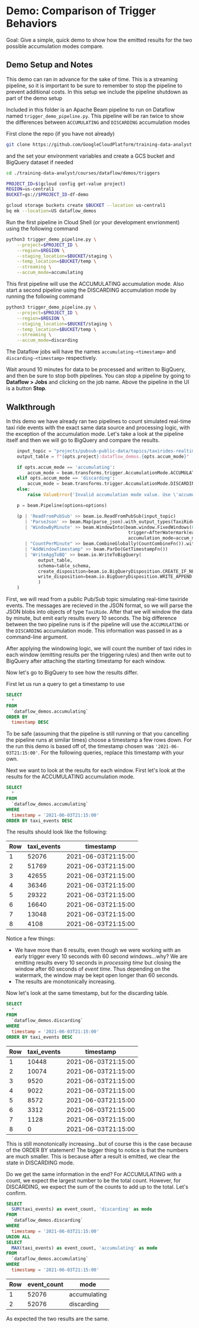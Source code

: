 # Demo: Comparison of Trigger Behaviors

Goal: Give a simple, quick demo to show how the emitted results for the two possible accumulation modes compare. 

## Demo Setup and Notes

This demo can ran in advance for the sake of time. This is a streaming pipeline, so it is important to be sure to remember to stop the pipeline to prevent additional costs. In this setup we include the pipeline shutdown as part of the demo setup

Included in this folder is an Apache Beam pipeline to run on Dataflow named `trigger_demo_pipeline.py`. This pipeline will be ran twice to show the differences between `ACCUMULATING` and `DISCARDING` accumulation modes

First clone the repo (if you have not already)

```bash
git clone https://github.com/GoogleCloudPlatform/training-data-analyst
```

and the set your environment variables and create a GCS bucket and BigQuery dataset if needed

```bash
cd ./training-data-analyst/courses/dataflow/demos/triggers

PROJECT_ID=$(gcloud config get-value project)
REGION=us-central1
BUCKET=gs://$PROJECT_ID-df-demo

gcloud storage buckets create $BUCKET --location us-central1
bq mk --location=US dataflow_demos
```

Run the first pipeline in Cloud Shell (or your development envrionment) using the following command

```bash
python3 trigger_demo_pipeline.py \
    --project=$PROJECT_ID \
    --region=$REGION \
    --staging_location=$BUCKET/staging \
    --temp_location=$BUCKET/temp \
    --streaming \
    --accum_mode=accumulating
```

This first pipeline will use the ACCUMULATING accumulation mode. Also start a second pipeline using the DISCARDING accumulation mode by running the following command

```bash
python3 trigger_demo_pipeline.py \
    --project=$PROJECT_ID \
    --region=$REGION \
    --staging_location=$BUCKET/staging \
    --temp_location=$BUCKET/temp \
    --streaming \
    --accum_mode=discarding
```

The Dataflow jobs will have the names `accumulating-<timestamp>` and `discarding-<timestamp>` respectively.

Wait around 10 minutes for data to be processed and written to BigQuery, and then be sure to stop both pipelines. You can stop a pipeline by going to **Dataflow > Jobs** and clicking on the job name. Above the pipeline in the UI is a button **Stop**.

## Walkthrough

In this demo we have already ran two pipelines to count simulated real-time taxi ride events with the exact same data source and processing logic, with the exception of the accumulation mode. Let's take a look at the pipeline itself and then we will go to BigQuery and compare the results.

```python
    input_topic = "projects/pubsub-public-data/topics/taxirides-realtime"
    output_table = f"{opts.project}:dataflow_demos.{opts.accum_mode}"

    if opts.accum_mode == 'accumulating':
        accum_mode = beam.transforms.trigger.AccumulationMode.ACCUMULATING
    elif opts.accum_mode == 'discarding':
        accum_mode = beam.transforms.trigger.AccumulationMode.DISCARDING
    else:
        raise ValueError('Invalid accumulation mode value. Use \'accumulating\' or \'discarding\' ')

    p = beam.Pipeline(options=options)

    (p | 'ReadFromPubSub' >> beam.io.ReadFromPubSub(input_topic)
       | 'ParseJson' >> beam.Map(parse_json).with_output_types(TaxiRide)
       | 'WindowByMinute' >> beam.WindowInto(beam.window.FixedWindows(60),
                                              trigger=AfterWatermark(early=AfterProcessingTime(10)),
                                              accumulation_mode=accum_mode)
       | "CountPerMinute" >> beam.CombineGlobally(CountCombineFn()).without_defaults()
       | "AddWindowTimestamp" >> beam.ParDo(GetTimestampFn())
       | 'WriteAggToBQ' >> beam.io.WriteToBigQuery(
            output_table,
            schema=table_schema,
            create_disposition=beam.io.BigQueryDisposition.CREATE_IF_NEEDED,
            write_disposition=beam.io.BigQueryDisposition.WRITE_APPEND
            )
    )
```

First, we will read from a public Pub/Sub topic simulating real-time taxiride events. The messages are recieved in the JSON format, so we will parse the JSON blobs into objects of type `TaxiRide`. After that we will window the data by minute, but emit early results every 10 seconds. The big difference between the two pipeline runs is if the pipeline will use the `ACCUMULATING` or the `DISCARDING` accumulation mode. This information was passed in as a command-line argument.

After applying the windowing logic, we will count the number of taxi rides in each window (emitting results per the triggering rules) and then write out to BigQuery after attaching the starting timestamp for each window.

Now let's go to BigQuery to see how the results differ.

First let us run a query to get a timestamp to use

```sql
SELECT
  *
FROM
  `dataflow_demos.accumulating`
ORDER BY
  timestamp DESC
```

To be safe (assuming that the pipeline is still running or that you cancelling the pipeline runs at similar times) choose a timestamp a few rows down. For the run this demo is based off of, the timestamp chosen was `'2021-06-03T21:15:00'`. For the following queries, replace this timestamp with your own.

Next we want to look at the results for each window. First let's look at the results for the ACCUMULATING accumulation mode.

```sql
SELECT
  *
FROM
  `dataflow_demos.accumulating`
WHERE
  timestamp = '2021-06-03T21:15:00'
ORDER BY taxi_events DESC
```

The results should look like the following:

| Row | taxi_events | timestamp           |
|-----|------------|---------------------|
| 1   |      52076 | 2021-06-03T21:15:00 |
| 2   |      51769 | 2021-06-03T21:15:00 |
| 3   |      42655 | 2021-06-03T21:15:00 |
| 4   |      36346 | 2021-06-03T21:15:00 |
| 5   |      29322 | 2021-06-03T21:15:00 |
| 6   |      16640 | 2021-06-03T21:15:00 |
| 7   |      13048 | 2021-06-03T21:15:00 |
| 8   |       4108 | 2021-06-03T21:15:00 |

Notice a few things:
* We have more than 6 results, even though we were working with an early trigger every 10 seconds with 60 second windows...why? We are emitting results every 10 seconds in *processing time* but closing the window after 60 seconds of *event time*. Thus depending on the watermark, the window may be kept open longer than 60 seconds.
* The results are monotonically increasing.

Now let's look at the same timestamp, but for the discarding table.

```sql
SELECT
  *
FROM
  `dataflow_demos.discarding`
WHERE
  timestamp = '2021-06-03T21:15:00'
ORDER BY taxi_events DESC
```

| Row | taxi_events | timestamp           |
|-----|------------|---------------------|
| 1   |      10448 | 2021-06-03T21:15:00 |
| 2   |      10074 | 2021-06-03T21:15:00 |
| 3   |       9520 | 2021-06-03T21:15:00 |
| 4   |       9022 | 2021-06-03T21:15:00 |
| 5   |       8572 | 2021-06-03T21:15:00 |
| 6   |       3312 | 2021-06-03T21:15:00 |
| 7   |       1128 | 2021-06-03T21:15:00 |
| 8   |          0 | 2021-06-03T21:15:00 | 

This is still monotonically increasing...but of course this is the case because of the ORDER BY statement! The bigger thing to notice is that the numbers are much smaller. This is because after a result is emitted, we clear the state in DISCARDING mode.

Do we get the same information in the end? For ACCUMULATING with a count, we expect the largest number to be the total count. However, for DISCARDING, we expect the sum of the counts to add up to the total. Let's confirm.

```sql
SELECT
  SUM(taxi_events) as event_count, 'discarding' as mode
FROM
  `dataflow_demos.discarding`
WHERE
  timestamp = '2021-06-03T21:15:00'
UNION ALL
SELECT
  MAX(taxi_events) as event_count, 'accumulating' as mode
FROM
  `dataflow_demos.accumulating`
WHERE
  timestamp = '2021-06-03T21:15:00'
```

| Row | event_count | mode         |
|-----|-------------|--------------|
| 1   |       52076 | accumulating |
| 2   |       52076 | discarding   |

As expected the two results are the same.

